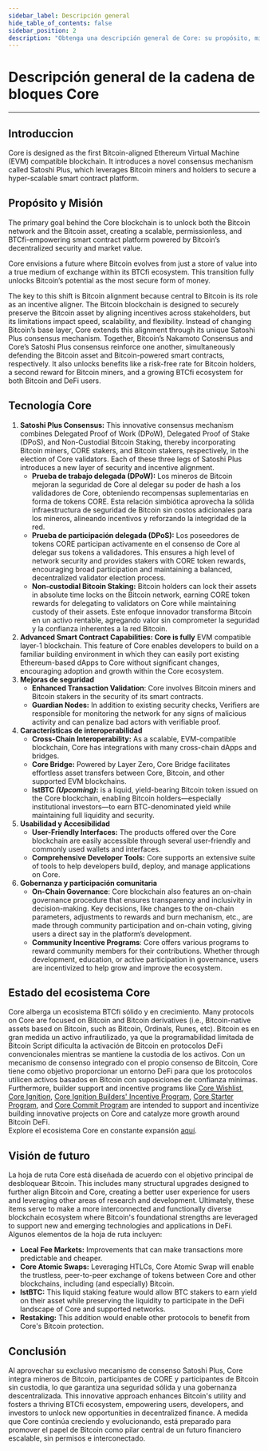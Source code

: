 ```yaml
---
sidebar_label: Descripción general
hide_table_of_contents: false
sidebar_position: 2
description: "Obtenga una descripción general de Core: su propósito, misión y visión futura"
---
```


# Descripción general de la cadena de bloques Core

---

## Introduccion

Core is designed as the first Bitcoin-aligned Ethereum Virtual Machine (EVM) compatible blockchain. It introduces a novel consensus mechanism called Satoshi Plus, which leverages Bitcoin miners and holders to secure a hyper-scalable smart contract platform.

## Propósito y Misión

The primary goal behind the Core blockchain is to unlock both the Bitcoin network and the Bitcoin asset, creating a scalable, permissionless, and BTCfi-empowering smart contract platform powered by Bitcoin’s decentralized security and market value.

Core envisions a future where Bitcoin evolves from just a store of value into a true medium of exchange within its BTCfi ecosystem. This transition fully unlocks Bitcoin’s potential as the most secure form of money.

The key to this shift is Bitcoin alignment because central to Bitcoin is its role as an incentive aligner. The Bitcoin blockchain is designed to securely preserve the Bitcoin asset by aligning incentives across stakeholders, but its limitations impact speed, scalability, and flexibility. Instead of changing Bitcoin’s base layer, Core extends this alignment through its unique Satoshi Plus consensus mechanism. Together, Bitcoin’s Nakamoto Consensus and Core’s Satoshi Plus consensus reinforce one another, simultaneously defending the Bitcoin asset and Bitcoin-powered smart contracts, respectively. It also unlocks benefits like a risk-free rate for Bitcoin holders, a second reward for Bitcoin miners, and a growing BTCfi ecosystem for both Bitcoin and DeFi users.

## Tecnología Core

1. **Satoshi Plus Consensus:** This innovative consensus mechanism combines Delegated Proof of Work (DPoW), Delegated Proof of Stake (DPoS), and Non-Custodial Bitcoin Staking, thereby incorporating Bitcoin miners, CORE stakers, and Bitcoin stakers, respectively, in the election of Core validators. Each of these three legs of Satoshi Plus introduces a new layer of security and incentive alignment.
   - **Prueba de trabajo delegada (DPoW):** Los mineros de Bitcoin mejoran la seguridad de Core al delegar su poder de hash a los validadores de Core, obteniendo recompensas suplementarias en forma de tokens CORE. Esta relación simbiótica aprovecha la sólida infraestructura de seguridad de Bitcoin sin costos adicionales para los mineros, alineando incentivos y reforzando la integridad de la red.
   - **Prueba de participación delegada (DPoS):** Los poseedores de tokens CORE participan activamente en el consenso de Core al delegar sus tokens a validadores. This ensures a high level of network security and provides stakers with CORE token rewards, encouraging broad participation and maintaining a balanced, decentralized validator election process.
   - **Non-custodial Bitcoin Staking:** Bitcoin holders can lock their assets in absolute time locks on the Bitcoin network, earning CORE token rewards for delegating to validators on Core while maintaining custody of their assets. Este enfoque innovador transforma Bitcoin en un activo rentable, agregando valor sin comprometer la seguridad y la confianza inherentes a la red Bitcoin.
2. **Advanced Smart Contract Capabilities: Core is fully** EVM compatible layer-1 blockchain. This feature of Core enables developers to build on a familiar building environment in which they can easily port existing Ethereum-based dApps to Core without significant changes, encouraging adoption and growth within the Core ecosystem.
3. **Mejoras de seguridad**
   - **Enhanced Transaction Validation**: Core involves Bitcoin miners and Bitcoin stakers in the security of its smart contracts.
   - **Guardian Nodes:** In addition to existing security checks, Verifiers are responsible for monitoring the network for any signs of malicious activity and can penalize bad actors with verifiable proof.
4. **Características de interoperabilidad**
   - **Cross-Chain Interoperability:** As a scalable, EVM-compatible blockchain, Core has integrations with many cross-chain dApps and bridges.
   - **Core Bridge:** Powered by Layer Zero, Core Bridge facilitates effortless asset transfers between Core, Bitcoin, and other supported EVM blockchains.
   - **lstBTC _(Upcoming)_:** is a liquid, yield-bearing Bitcoin token issued on the Core blockchain, enabling Bitcoin holders—especially institutional investors—to earn BTC-denominated yield while maintaining full liquidity and security.
5. **Usabilidad y Accesibilidad**
   - **User-Friendly Interfaces:** The products offered over the Core blockchain are easily accessible through several user-friendly and commonly used wallets and interfaces.
   - **Comprehensive Developer Tools:** Core supports an extensive suite of tools to help developers build, deploy, and manage applications on Core.
6. **Gobernanza y participación comunitaria**
   - **On-Chain Governance**: Core blockchain also features an on-chain governance procedure that ensures transparency and inclusivity in decision-making. Key decisions, like changes to the on-chain parameters, adjustments to rewards and burn mechanism, etc., are made through community participation and on-chain voting, giving users a direct say in the platform’s development.
   - **Community Incentive Programs**: Core offers various programs to reward community members for their contributions. Whether through development, education, or active participation in governance, users are incentivized to help grow and improve the ecosystem.

## Estado del ecosistema Core

Core alberga un ecosistema BTCfi sólido y en crecimiento. Many protocols on Core are focused on Bitcoin and Bitcoin derivatives (i.e., Bitcoin-native assets based on Bitcoin, such as Bitcoin, Ordinals, Runes, etc). Bitcoin es en gran medida un activo infrautilizado, ya que la programabilidad limitada de Bitcoin Script dificulta la activación de Bitcoin en protocolos DeFi convencionales mientras se mantiene la custodia de los activos. Con un mecanismo de consenso integrado con el propio consenso de Bitcoin, Core tiene como objetivo proporcionar un entorno DeFi para que los protocolos utilicen activos basados ​​en Bitcoin con suposiciones de confianza mínimas. Furthermore, builder support and incentive programs like [Core Wishlist](https://github.com/coredao-org/core-community-contributions/blob/main/Core-Wishlist.md), [Core Ignition](https://ignition.coredao.org/), [Core Ignition Builders' Incentive Program](https://coredao.org/initiatives/incentiveprogram), [Core Starter Program](https://coredao.org/initiatives/corestarterprogram), and [Core Commit Program](https://coredao.org/initiatives/commit-program) are intended to support and incentivize building innovative projects on Core and catalyze more growth around Bitcoin DeFi.\
Explore el ecosistema Core en constante expansión [aquí](https://coredao.org/explore/ecosystem).

## Visión de futuro

La hoja de ruta Core está diseñada de acuerdo con el objetivo principal de desbloquear Bitcoin. This includes many structural upgrades designed to further align Bitcoin and Core, creating a better user experience for users and leveraging other areas of research and development. Ultimately, these items serve to make a more interconnected and functionally diverse blockchain ecosystem where Bitcoin's foundational strengths are leveraged to support new and emerging technologies and applications in DeFi. Algunos elementos de la hoja de ruta incluyen:

- **Local Fee Markets:** Improvements that can make transactions more predictable and cheaper.
- **Core Atomic Swaps:** Leveraging HTLCs, Core Atomic Swap will enable the trustless, peer-to-peer exchange of tokens between Core and other blockchains, including (and especially) Bitcoin.
- **lstBTC:** This liquid staking feature would allow BTC stakers to earn yield on their asset while preserving the liquidity to participate in the DeFi landscape of Core and supported networks.
- **Restaking:** This addition would enable other protocols to benefit from Core's Bitcoin protection.

## Conclusión

Al aprovechar su exclusivo mecanismo de consenso Satoshi Plus, Core integra mineros de Bitcoin, participantes de CORE y participantes de Bitcoin sin custodia, lo que garantiza una seguridad sólida y una gobernanza descentralizada. This innovative approach enhances Bitcoin's utility and fosters a thriving BTCfi ecosystem, empowering users, developers, and investors to unlock new opportunities in decentralized finance. A medida que Core continúa creciendo y evolucionando, está preparado para promover el papel de Bitcoin como pilar central de un futuro financiero escalable, sin permisos e interconectado.